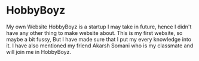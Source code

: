 # HobbyBoyz
My own Website
HobbyBoyz is a startup I may take in future, hence I didn't have any other thing to make website about. This is my first website, so maybe a bit fussy, But I have made sure that I put my every knowledge into it. I have also mentioned my friend Akarsh Somani who is my classmate and will join me in HobbyBoyz.
